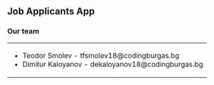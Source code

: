 ## Job Applicants App

### Our team
<table>
  <tbody>
    <tr>
      <td>
        <ul>
          <li>Teodor Smolev - tfsmolev18@codingburgas.bg</li>
          <li>Dimitur Kaloyanov - dekaloyanov18@codingburgas.bg</li>
        </ul>
      </td>
    </tr>
  </tbody>
</table>







